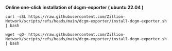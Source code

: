 
**Online one-click installation of dcgm-exporter ( ubuntu 22.04 )**
```
curl -sSL https://raw.githubusercontent.com/Zillion-Network/scripts/refs/heads/main/dcgm-exporter/install-dcgm-exporter.sh | bash
```

```
wget -qO- https://raw.githubusercontent.com/Zillion-Network/scripts/refs/heads/main/dcgm-exporter/install-dcgm-exporter.sh | bash
```
